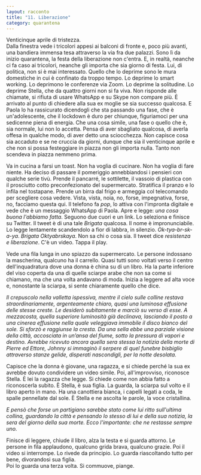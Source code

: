 ```yaml
---
layout: racconto
title: "11. Liberazione"
category: quarantena
---
```

Venticinque aprile di tristezza.  
Dalla finestra vede i tricolori appesi ai balconi di fronte e, poco più avanti, una bandiera immensa tesa attraverso la via fra due palazzi. Sono lì da inizio quarantena, la festa della liberazione non c'entra. E, in realtà, neanche ci fa caso ai tricolori, neanche gli importa che sia giorno di festa. Lui, di politica, non si è mai interessato. Quello che lo deprime sono le mura domestiche in cui è confinato da troppo tempo. Lo deprime lo smart working. Lo deprimono le conferenze via Zoom. Lo deprime la solitudine. Lo deprime Stella, che da quattro giorni non si fa viva. Non risponde alle chiamate, si rifiuta di usare WhatsApp e su Skype non compare più. È arrivato al punto di chiedere alla sua ex moglie se sia successo qualcosa. E Paola lo ha rassicurato dicendogli che sta passando una fase, che è un'adolescente, che il lockdown è duro per chiunque, figuriamoci per una sedicenne piena di energia. Che una cosa simile, una fase o quello che è, sia normale, lui non lo accetta. Pensa di aver sbagliato qualcosa, di averla offesa in qualche modo, di aver detto una sciocchezza. Non capisce cosa sia accaduto e se ne cruccia da giorni, dunque che sia il venticinque aprile e che non si possa festeggiare in piazza non gli importa nulla. Tanto non scendeva in piazza nemmeno prima. 

Va in cucina a farsi un toast. Non ha voglia di cucinare. Non ha voglia di fare niente. Ha deciso di passare il pomeriggio annebbiandosi i pensieri con qualche serie tivù. Prende il pancarré, le sottilette, il vassoio di plastica con il prosciutto cotto preconfezionato del supermercato. Stratifica il pranzo e lo infila nel tostapane. Prende un birra dal frigo e armeggia col telecomando per scegliere cosa vedere. Vista, vista, noia, no, forse, impegnativa, forse, no, facciamo questa qui. Il telefono fa *pop*, lo attiva con l'impronta digitale e vede che è un messaggio WhatsApp di Paola. Apre e legge: *una cosa buona l'abbiamo fatta*. Seguono due cuori e un link. Lo seleziona e finisce su Twitter. Il tweet è di una tale *Brigata* qualcosa. Il nome è impronunciabile. Lo legge lentamente scandendolo a fior di labbra, in silenzio. *Ok-tya-br-sk-a-ya*. *Brigata Oktyabrskaya*. Non sa chi o cosa sia. Il tweet dice *resistenza e liberazione*. C'è un video. Tappa il play.  

Vede una fila lunga in uno spiazzo da supermercato. Le persone indossano la mascherina, qualcuno ha il carrello. Quasi tutti sono voltati verso il centro dell'inquadratura dove una donna è china su di un libro. Ha la parte inferiore del viso coperta da una di quelle sciarpe arabe che non sa come si chiamano, ma che una volta andavano di moda. Inizia a leggere ad alta voce e, nonostante la sciarpa, si sente chiaramente quello che dice.   

*Il crepuscolo nella valletta ispessiva, mentre il cielo sulle colline restava straordinariamente, argenteamente chiaro, quasi una luminosa effusione delle stesse creste. Le desiderò subitamente e marciò su verso di esse. A mezzacosta, quella superiore luminosità già declinava, lasciando il posto a una cinerea effusione nella quale veleggiava immobile il disco bianco del sole. Si sforzò e raggiunse la cresta. Da una sella ebbe una parziale visione della città, accosciata in un’ansa del fiume, sotto la pressura di vapori e destino. Avrebbe ricevuto ancora quella sera stessa la notizia della morte di Pierre ed Ettore, Johnny si immaginò il serpere di quel funebre bisbiglio attraverso stanze gelide, disperati nascondigli, per la notte desolata.*  

Capisce che la donna è giovane, una ragazza, e si chiede perché la sua ex avrebbe dovuto condividere un video simile. Poi, all'improvviso, riconosce Stella. È lei la ragazza che legge. Si chiede come non abbia fatto a riconoscerla subito. È Stella, è sua figlia. La guarda, la sciarpa sul volto e il libro aperto in mano. Ha una canottiera bianca, i capelli legati a coda, le spalle pennellate dal sole. È Stella e ne ascolta le parole, la voce cristallina.  

*E pensò che forse un partigiano sarebbe stato come lui ritto sull'ultima collina, guardando la città e pensando lo stesso di lui e della sua notizia, la sera del giorno della sua morte. Ecco l'importante: che ne restasse sempre uno.*

Finisce di leggere, chiude il libro, alza la testa e si guarda attorno. Le persone in fila applaudono, qualcuno grida brava, qualcuno grazie. Poi il video si interrompe. Lo rivede da principio. Lo guarda riascoltando tutto per bene, divorandosi sua figlia.   
Poi lo guarda una terza volta. Si commuove, piange.  
